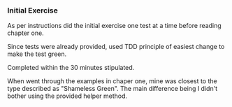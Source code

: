 ### Initial Exercise

As per instructions did the initial exercise one test at a time before reading chapter one.

Since tests were already provided, used TDD principle of easiest change to make the test green.

Completed within the 30 minutes stipulated.

When went through the examples in chaper one, mine was closest to the type described as "Shameless Green". The main difference being I didn't bother using the provided helper method.
